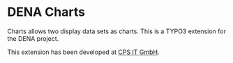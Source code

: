 DENA Charts
===========

Charts allows two display data sets as charts. This is a TYPO3 extension for the DENA project.

This extension has been developed at [CPS IT GmbH](https://cps-it.de).
